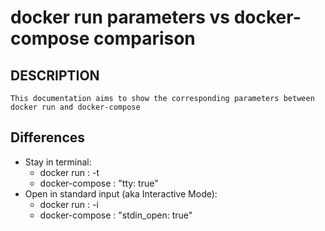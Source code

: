 # docker run parameters vs docker-compose comparison

## DESCRIPTION
```
This documentation aims to show the corresponding parameters between docker run and docker-compose
```

## Differences
- Stay in terminal:
    + docker run : -t
    + docker-compose : "tty: true"
- Open in standard input (aka Interactive Mode):
    + docker run : -i
    + docker-compose : "stdin_open: true"
